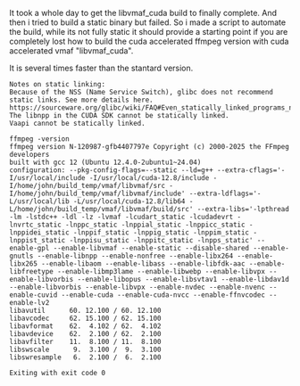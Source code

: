 It took a whole day to get the libvmaf_cuda build to finally complete.
And then i tried to build a static binary but failed.
So i made a script to automate the build, while its not fully static it should provide a starting point
if you are completely lost how to build the cuda accelerated ffmpeg version with cuda accelerated vmaf "libvmaf_cuda".

It is several times faster than the stantard version.

```
Notes on static linking:
Because of the NSS (Name Service Switch), glibc does not recommend static links. See more details here.
https://sourceware.org/glibc/wiki/FAQ#Even_statically_linked_programs_need_some_shared_libraries_which_is_not_acceptable_for_me.__What_can_I_do.3F
The libnpp in the CUDA SDK cannot be statically linked.
Vaapi cannot be statically linked.
```

```
ffmpeg -version
ffmpeg version N-120987-gfb4407797e Copyright (c) 2000-2025 the FFmpeg developers
built with gcc 12 (Ubuntu 12.4.0-2ubuntu1~24.04)
configuration: --pkg-config-flags=--static --ld=g++ --extra-cflags='-I/usr/local/include -I/usr/local/cuda-12.8/include -I/home/john/build_temp/vmaf/libvmaf/src -I/home/john/build_temp/vmaf/libvmaf/include' --extra-ldflags='-L/usr/local/lib -L/usr/local/cuda-12.8/lib64 -L/home/john/build_temp/vmaf/libvmaf/build/src' --extra-libs='-lpthread -lm -lstdc++ -ldl -lz -lvmaf -lcudart_static -lcudadevrt -lnvrtc_static -lnppc_static -lnppial_static -lnppicc_static -lnppidei_static -lnppif_static -lnppig_static -lnppim_static -lnppist_static -lnppisu_static -lnppitc_static -lnpps_static' --enable-gpl --enable-libvmaf --enable-static --disable-shared --enable-gnutls --enable-libnpp --enable-nonfree --enable-libx264 --enable-libx265 --enable-libaom --enable-libass --enable-libfdk-aac --enable-libfreetype --enable-libmp3lame --enable-libwebp --enable-libvpx --enable-libvorbis --enable-libopus --enable-libsvtav1 --enable-libdav1d --enable-libvorbis --enable-libvpx --enable-nvdec --enable-nvenc --enable-cuvid --enable-cuda --enable-cuda-nvcc --enable-ffnvcodec --enable-lv2
libavutil      60. 12.100 / 60. 12.100
libavcodec     62. 15.100 / 62. 15.100
libavformat    62.  4.102 / 62.  4.102
libavdevice    62.  2.100 / 62.  2.100
libavfilter    11.  8.100 / 11.  8.100
libswscale      9.  3.100 /  9.  3.100
libswresample   6.  2.100 /  6.  2.100

Exiting with exit code 0
```
